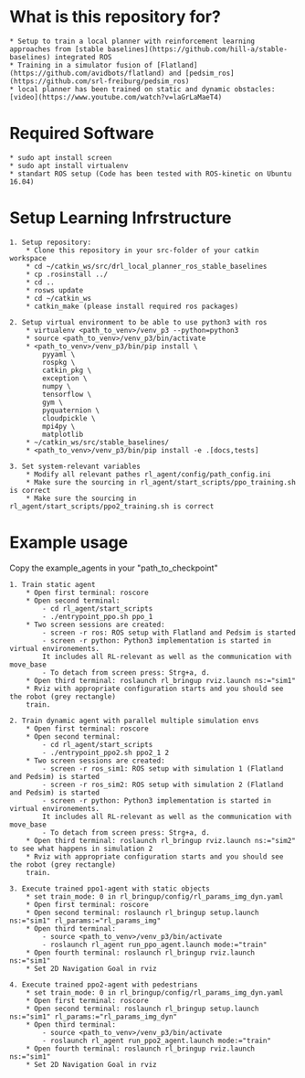 # What is this repository for?
    * Setup to train a local planner with reinforcement learning approaches from [stable baselines](https://github.com/hill-a/stable-baselines) integrated ROS
    * Training in a simulator fusion of [Flatland](https://github.com/avidbots/flatland) and [pedsim_ros](https://github.com/srl-freiburg/pedsim_ros)
    * local planner has been trained on static and dynamic obstacles: [video](https://www.youtube.com/watch?v=laGrLaMaeT4)

# Required Software

    * sudo apt install screen
    * sudo apt install virtualenv
    * standart ROS setup (Code has been tested with ROS-kinetic on Ubuntu 16.04)


# Setup Learning Infrstructure

    1. Setup repository: 
        * Clone this repository in your src-folder of your catkin workspace
        * cd ~/catkin_ws/src/drl_local_planner_ros_stable_baselines
        * cp .rosinstall ../
        * cd ..
        * rosws update
        * cd ~/catkin_ws
        * catkin_make (please install required ros packages)

    2. Setup virtual environment to be able to use python3 with ros
        * virtualenv <path_to_venv>/venv_p3 --python=python3
        * source <path_to_venv>/venv_p3/bin/activate
        * <path_to_venv>/venv_p3/bin/pip install \
            pyyaml \
            rospkg \
            catkin_pkg \
            exception \
            numpy \
            tensorflow \
            gym \
            pyquaternion \ 
            cloudpickle \
            mpi4py \
            matplotlib
        * ~/catkin_ws/src/stable_baselines/
        * <path_to_venv>/venv_p3/bin/pip install -e .[docs,tests]
        
    3. Set system-relevant variables 
        * Modify all relevant pathes rl_agent/config/path_config.ini
        * Make sure the sourcing in rl_agent/start_scripts/ppo_training.sh is correct
        * Make sure the sourcing in rl_agent/start_scripts/ppo2_training.sh is correct


# Example usage

Copy the example_agents in your "path_to_checkpoint"

    1. Train static agent
        * Open first terminal: roscore
        * Open second terminal:
            - cd rl_agent/start_scripts
            - ./entrypoint_ppo.sh ppo_1
        * Two screen sessions are created:
            - screen -r ros: ROS setup with Flatland and Pedsim is started
            - screen -r python: Python3 implementation is started in virtual environements. 
            It includes all RL-relevant as well as the communication with move_base
            - To detach from screen press: Strg+a, d.
        * Open third terminal: roslaunch rl_bringup rviz.launch ns:="sim1"
        * Rviz with appropriate configuration starts and you should see the robot (grey rectangle)
        train.
    
    2. Train dynamic agent with parallel multiple simulation envs
        * Open first terminal: roscore
        * Open second terminal:
            - cd rl_agent/start_scripts
            - ./entrypoint_ppo2.sh ppo2_1 2
        * Two screen sessions are created:
            - screen -r ros_sim1: ROS setup with simulation 1 (Flatland and Pedsim) is started
            - screen -r ros_sim2: ROS setup with simulation 2 (Flatland and Pedsim) is started
            - screen -r python: Python3 implementation is started in virtual environements. 
            It includes all RL-relevant as well as the communication with move_base
            - To detach from screen press: Strg+a, d.
        * Open third terminal: roslaunch rl_bringup rviz.launch ns:="sim2" to see what happens in simulation 2
        * Rviz with appropriate configuration starts and you should see the robot (grey rectangle)
        train.
    
    3. Execute trained ppo1-agent with static objects
        * set train_mode: 0 in rl_bringup/config/rl_params_img_dyn.yaml
        * Open first terminal: roscore
        * Open second terminal: roslaunch rl_bringup setup.launch ns:="sim1" rl_params:="rl_params_img"
        * Open third terminal:
            - source <path_to_venv>/venv_p3/bin/activate 
            - roslaunch rl_agent run_ppo_agent.launch mode:="train"
        * Open fourth terminal: roslaunch rl_bringup rviz.launch ns:="sim1"
        * Set 2D Navigation Goal in rviz

    4. Execute trained ppo2-agent with pedestrians
        * set train_mode: 0 in rl_bringup/config/rl_params_img_dyn.yaml
        * Open first terminal: roscore
        * Open second terminal: roslaunch rl_bringup setup.launch ns:="sim1" rl_params:="rl_params_img_dyn"
        * Open third terminal:
            - source <path_to_venv>/venv_p3/bin/activate 
            - roslaunch rl_agent run_ppo2_agent.launch mode:="train"
        * Open fourth terminal: roslaunch rl_bringup rviz.launch ns:="sim1"
        * Set 2D Navigation Goal in rviz
    
    
